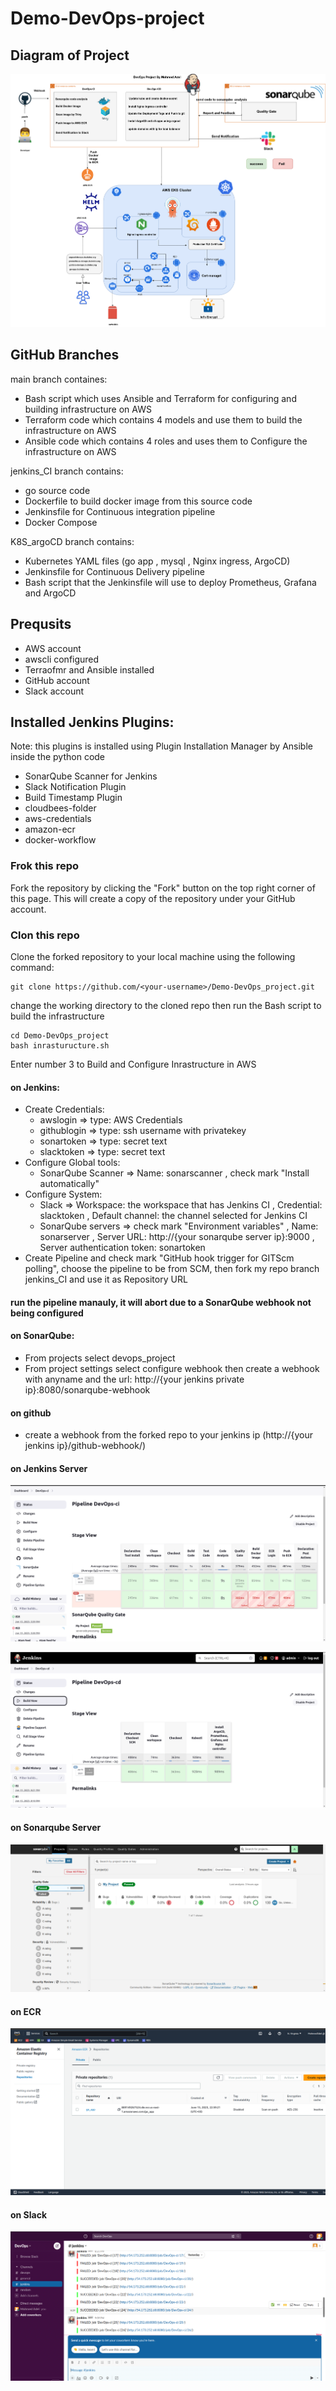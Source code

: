 # Demo-DevOps-project


## Diagram of Project

![Diagram of Project](screenshots/DevOps_Diagram.png)
## GitHub Branches

main branch containes:

- Bash script which uses Ansible and Terraform for configuring and building infrastructure on AWS
- Terraform code which contains 4 models and use them to build the infrastructure on AWS
- Ansible code which contains 4 roles and uses them to Configure the infrastructure on AWS

jenkins_CI branch contains:

- go source code
- Dockerfile to build docker image from this source code
- Jenkinsfile for Continuous integration pipeline
- Docker Compose

K8S_argoCD branch contains:

- Kubernetes YAML files (go app , mysql , Nginx ingress, ArgoCD)
- Jenkinsfile for Continuous Delivery pipeline
- Bash script that the Jenkinsfile will use to deploy Prometheus, Grafana and ArgoCD

## Prequsits

- AWS account
- awscli configured
- Terraofmr and Ansible installed
- GitHub account
- Slack account

## Installed Jenkins Plugins:

Note: this plugins is installed using Plugin Installation Manager by Ansible inside the python code

- SonarQube Scanner for Jenkins
- Slack Notification Plugin
- Build Timestamp Plugin
- cloudbees-folder
- aws-credentials
- amazon-ecr
- docker-workflow

### Frok this repo

Fork the repository by clicking the "Fork" button on the top right corner of this page. This will create a copy of the repository under your GitHub account.

### Clon this repo

Clone the forked repository to your local machine using the following command:

```
git clone https://github.com/<your-username>/Demo-DevOps_project.git
```

change the working directory to the cloned repo then run the Bash script to build the infrastructure

```
cd Demo-DevOps_project
bash inrasturucture.sh
```

Enter number 3 to Build and Configure Inrastructure in AWS

#### on Jenkins:

- Create Credentials:
  - awslogin => type: AWS Credentials
  - githublogin => type: ssh username with privatekey
  - sonartoken => type: secret text
  - slacktoken => type: secret text
- Configure Global tools:
  - SonarQube Scanner => Name: sonarscanner , check mark "Install automatically"
- Configure System:
  - Slack => Workspace: the workspace that has Jenkins CI , Credential: slacktoken , Default channel: the channel selected for Jenkins CI
  - SonarQube servers => check mark "Environment variables" , Name: sonarserver , Server URL: http://{your sonarqube server ip}:9000 , Server authentication token: sonartoken
- Create Pipeline and check mark "GitHub hook trigger for GITScm polling", choose the pipeline to be from SCM, then fork my repo branch jenkins_CI and use it as Repository URL

#### run the pipeline manauly, it will abort due to a SonarQube webhook not being configured

#### on SonarQube:

- From projects select devops_project
- From project settings select configure webhook then create a webhook with anyname and the url: http://{your jenkins private ip}:8080/sonarqube-webhook

#### on github

- create a webhook from the forked repo to your jenkins ip (http://{your jenkins ip}/github-webhook/)

#### on Jenkins Server

![Devops_ci_pipline](screenshots/DevOps-ci.png)

![Devops_cd_pipline](screenshots/DevOps-cd.png)

#### on Sonarqube Server

![sonarqube](screenshots/sonarqube.png)

#### on ECR

![ECR](screenshots/ecr.png)

#### on Slack

![slack](screenshots/slack.png)
